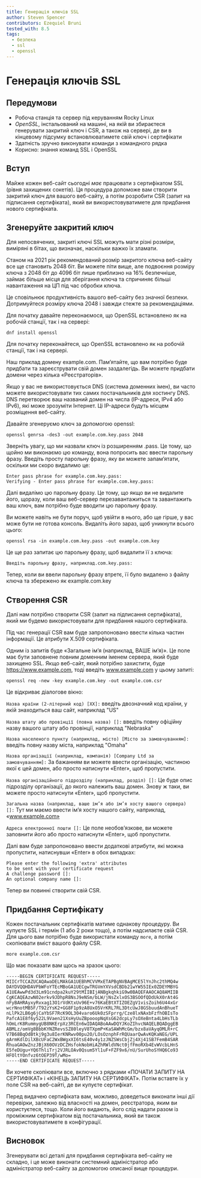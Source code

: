 ```yaml
---
title: Генерація ключів SSL
author: Steven Spencer
contributors: Ezequiel Bruni
tested_with: 8.5
tags:
  - безпека
  - ssl
  - openssl
---
```

  
# Генерація ключів SSL

## Передумови

* Робоча станція та сервер під керуванням Rocky Linux
* _OpenSSL_, інстальований на машині, на якій ви збираєтеся генерувати закритий ключ і CSR, а також на сервері, де ви в кінцевому підсумку встановлюватимете свій ключ і сертифікати
* Здатність зручно виконувати команди з командного рядка
* Корисно: знання команд SSL і OpenSSL


## Вступ

Майже кожен веб-сайт сьогодні _має_ працювати з сертифікатом SSL (рівня захищених сокетів). Ця процедура допоможе вам створити закритий ключ для вашого веб-сайту, а потім розробити CSR (запит на підписання сертифіката), який ви використовуватимете для придбання нового сертифіката.

## Згенеруйте закритий ключ

Для непосвячених, закриті ключі SSL можуть мати різні розміри, виміряні в бітах, що визначає, наскільки важко їх зламати.

Станом на 2021 рік рекомендований розмір закритого ключа веб-сайту все ще становить 2048 біт. Ви можете піти вище, але подвоєння розміру ключа з 2048 біт до 4096 біт лише приблизно на 16% безпечніше, займає більше місця для зберігання ключа та спричиняє більші навантаження на ЦП під час обробки ключа.

Це сповільнює продуктивність вашого веб-сайту без значної безпеки. Дотримуйтеся розміру ключа 2048 і завжди стежте за рекомендаціями.

Для початку давайте переконаємося, що OpenSSL встановлено як на робочій станції, так і на сервері:

`dnf install openssl`

Для початку переконайтеся, що OpenSSL встановлено як на робочій станції, так і на сервері.

Наш приклад домену example.com. Пам’ятайте, що вам потрібно буде придбати та зареєструвати свій домен заздалегідь. Ви можете придбати домени через кілька «Реєстраторів».

Якщо у вас не використовується DNS (система доменних імен), ви часто можете використовувати тих самих постачальників для хостингу DNS. DNS перетворює ваш названий домен на числа (IP-адреси, IPv4 або IPv6), які може зрозуміти Інтернет. Ці IP-адреси будуть місцем розміщення веб-сайту.

Давайте згенеруємо ключ за допомогою openssl:

`openssl genrsa -des3 -out example.com.key.pass 2048`

Зверніть увагу, що ми назвали ключ із розширенням .pass. Це тому, що щойно ми виконаємо цю команду, вона попросить вас ввести парольну фразу. Введіть просту парольну фразу, яку ви можете запам’ятати, оскільки ми скоро видалимо це:

```
Enter pass phrase for example.com.key.pass:
Verifying - Enter pass phrase for example.com.key.pass:
```

Далі видалімо цю парольну фразу. Це тому, що якщо ви не видалите його, щоразу, коли ваш веб-сервер перезавантажиться та завантажить ваш ключ, вам потрібно буде вводити цю парольну фразу.

Ви можете навіть не бути поруч, щоб увійти в нього, або ще гірше, у вас може бути не готова консоль. Видаліть його зараз, щоб уникнути всього цього:

`openssl rsa -in example.com.key.pass -out example.com.key`

Це ще раз запитає цю парольну фразу, щоб видалити її з ключа:

`Введіть парольну фразу, наприклад.com.key.pass:`

Тепер, коли ви ввели парольну фразу втретє, її було видалено з файлу ключа та збережено як example.com.key

## Створення CSR

Далі нам потрібно створити CSR (запит на підписання сертифіката), який ми будемо використовувати для придбання нашого сертифіката.

Під час генерації CSR вам буде запропоновано ввести кілька частин інформації. Це атрибути X.509 сертифіката.

Одним із запитів буде «Загальне ім’я (наприклад, ВАШЕ ім’я)». Це поле має бути заповнене повним доменним іменем сервера, який буде захищено SSL. Якщо веб-сайт, який потрібно захистити, буде https://www.example.com, тоді введіть www.example.com у цьому запиті:

`openssl req -new -key example.com.key -out example.com.csr`

Це відкриває діалогове вікно:

`Назва країни (2-літерний код) [XX]:` введіть двозначний код країни, у якій знаходиться ваш сайт, наприклад "US"

`Назва штату або провінції (повна назва) []:` введіть повну офіційну назву вашого штату або провінції, наприклад "Nebraska"

`Назва населеного пункту (наприклад, місто) [Місто за замовчуванням]:` введіть повну назву міста, наприклад "Omaha"

`Назва організації (наприклад, компанія) [Company Ltd за замовчуванням]:` За бажанням ви можете ввести організацію, частиною якої є цей домен, або просто натиснути «Enter», щоб пропустити.

`Назва організаційного підрозділу (наприклад, розділ) []:` Це буде опис підрозділу організації, до якого належить ваш домен. Знову ж таки, ви можете просто натиснути «Enter», щоб пропустити.

`Загальна назва (наприклад, ваше ім’я або ім’я хосту вашого сервера) []:` Тут ми маємо ввести ім’я хосту нашого сайту, наприклад, «www.example.com»

`Адреса електронної пошти []:` Це поле необов’язкове, ви можете заповнити його або просто натиснути «Enter», щоб пропустити.

Далі вам буде запропоновано ввести додаткові атрибути, які можна пропустити, натиснувши «Enter» в обох випадках:

```
Please enter the following 'extra' attributes
to be sent with your certificate request
A challenge password []:
An optional company name []:
```

Тепер ви повинні створити свій CSR.

## Придбання Сертифікату

Кожен постачальник сертифікатів матиме однакову процедуру. Ви купуєте SSL і термін (1 або 2 роки тощо), а потім надсилаєте свій CSR. Для цього вам потрібно буде використати команду `more`, а потім скопіювати вміст вашого файлу CSR.

`more example.com.csr`

Що має показати вам щось на зразок цього:

```
-----BEGIN CERTIFICATE REQUEST-----
MIICrTCCAZUCAQAwaDELMAkGA1UEBhMCVVMxETAPBgNVBAgMCE5lYnJhc2thMQ4w
DAYDVQQHDAVPbWFoYTEcMBoGA1UECgwTRGVmYXVsdCBDb21wYW55IEx0ZDEYMBYG
A1UEAwwPd3d3Lm91cndpa2kuY29tMIIBIjANBgkqhkiG9w0BAQEFAAOCAQ8AMIIB
CgKCAQEAzwN02erkv9JDhpR8NsJ9eNSm/bLW/jNsZxlxOS3BSOOfQDdUkX0rAt4G
nFyBAHRAyxyRvxag13O1rVdKtxUv96E+v76KaEBtXTIZOEZgV1visZoih6U44xGr
wcrNnotMB5F/T92zYsK2+GG8F1p9zA8UxO5VrKRL7RL3DtcUwJ8GSbuudAnBhueT
nLlPk2LB6g6jCaYbSF7RcK9OL304varo6Uk0zSFprrg/Cze8lxNAxbFzfhOBIsTo
PafcA1E8f6y522L9Vaen21XsHyUuZBpooopNqXsG62dcpLy7sOXeBnta4LbHsTLb
hOmLrK8RummygUB8NKErpXz3RCEn6wIDAQABoAAwDQYJKoZIhvcNAQELBQADggEB
ABMLz/omVg8BbbKYNZRevsSZ80leyV8TXpmP+KaSAWhMcGm/bzx8aVAyqOMLR+rC
V7B68BqOdBtkj9g3u8IerKNRwv00pu2O/LOsOznphFrRQUaarQwAvKQKaNEG/UPL
gArmKdlDilXBcUFaC2WxBWgxXI6tsE40v4y1zJNZSWsCbjZj4Xj41SB7FemB4SAR
RhuaGAOwZnzJBjX60OVzDCZHsfokNobHiAZhRWldVNct0jfFmoRXb4EvWVcbLHnS
E5feDUgu+YQ6ThliTrj2VJRLOAv0Qsum5Yl1uF+FZF9x6/nU/SurUhoSYHQ6Co93
HFOltYOnfvz6tOEP39T/wMo=
-----END CERTIFICATE REQUEST-----
```

Ви хочете скопіювати все, включно з рядками «ПОЧАТИ ЗАПИТУ НА СЕРТИФІКАТ» і «КІНЕЦЬ ЗАПИТУ НА СЕРТИФІКАТ». Потім вставте їх у поле CSR на веб-сайті, де ви купуєте сертифікат.

Перед видачею сертифіката вам, можливо, доведеться виконати інші дії перевірки, залежно від власності на домен, реєстратора, яким ви користуєтеся, тощо. Коли його видають, його слід надати разом із проміжним сертифікатом від постачальника, який ви також використовуватимете в конфігурації.

## Висновок

Згенерувати всі деталі для придбання сертифіката веб-сайту не складно, і це може виконати системний адміністратор або адміністратор веб-сайту за допомогою описаної вище процедури.
